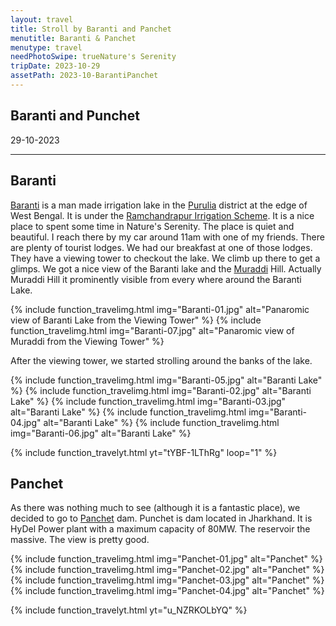 ```yaml
---
layout: travel
title: Stroll by Baranti and Panchet
menutitle: Baranti & Panchet
menutype: travel
needPhotoSwipe: trueNature's Serenity
tripDate: 2023-10-29
assetPath: 2023-10-BarantiPanchet
---
```


## Baranti and Punchet
29-10-2023

---

## Baranti

[Baranti][baranti] is a man made irrigation lake in the [Purulia][purulia] district at the edge of West Bengal. It is under the [Ramchandrapur Irrigation Scheme][rischeme]. It is a nice place to spent some time in Nature's Serenity. The place is quiet and beautiful. I reach there by my car around 11am with one of my friends. There are plenty of tourist lodges. We had our breakfast at one of those lodges. They have a viewing tower to checkout the lake. We climb up there to get a glimps. We got a nice view of the Baranti lake and the [Muraddi][muraddi] Hill. Actually Muraddi Hill it prominently visible from every where around the Baranti Lake.

{% include function_travelimg.html img="Baranti-01.jpg" alt="Panaromic view of Baranti Lake from the Viewing Tower" %}
{% include function_travelimg.html img="Baranti-07.jpg" alt="Panaromic view of Muraddi from the Viewing Tower" %}

After the viewing tower, we started strolling around the banks of the lake.

{% include function_travelimg.html img="Baranti-05.jpg" alt="Baranti Lake" %}
{% include function_travelimg.html img="Baranti-02.jpg" alt="Baranti Lake" %}
{% include function_travelimg.html img="Baranti-03.jpg" alt="Baranti Lake" %}
{% include function_travelimg.html img="Baranti-04.jpg" alt="Baranti Lake" %}
{% include function_travelimg.html img="Baranti-06.jpg" alt="Baranti Lake" %}

{% include function_travelyt.html yt="tYBF-1LThRg" loop="1" %}


## Panchet

As there was nothing much to see (although it is a fantastic place), we decided to go to [Panchet][panchet] dam. Punchet is dam located in Jharkhand. It is HyDel Power plant with a maximum capacity of 80MW. The reservoir the massive. The view is pretty good.

{% include function_travelimg.html img="Panchet-01.jpg" alt="Panchet" %}
{% include function_travelimg.html img="Panchet-02.jpg" alt="Panchet" %}
{% include function_travelimg.html img="Panchet-03.jpg" alt="Panchet" %}
{% include function_travelimg.html img="Panchet-04.jpg" alt="Panchet" %}

{% include function_travelyt.html yt="u_NZRKOLbYQ" %}



[panchet]: https://en.wikipedia.org/wiki/Panchet
[baranti]: https://en.wikipedia.org/wiki/Baranti
[rischeme]: https://en.wikipedia.org/wiki/Ramchandrapur,_Purulia#Ramchandrapur_Medium_Irrigation_Project
[purulia]: https://en.wikipedia.org/wiki/Purulia_district
[muraddi]: https://en.wikipedia.org/wiki/Muraddi